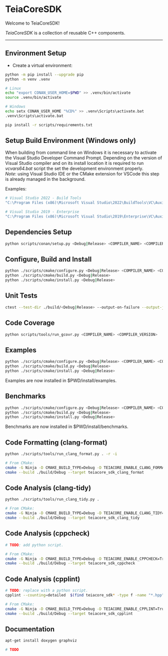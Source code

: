 # TeiaCoreSDK
Welcome to TeiaCoreSDK!

*TeiaCoreSDK* is a collection of reusable C++ components.

---

## Environment Setup
- Create a virtual environment:

```bash
python -m pip install --upgrade pip
python -m venv .venv

# Linux
echo "export CONAN_USER_HOME=$PWD" >> .venv/bin/activate
source .venv/bin/activate

# Windows
echo setx CONAN_USER_HOME "%CD%" >> .venv\Scripts\activate.bat
.venv\Scripts\activate.bat

pip install -r scripts/requirements.txt
```

## Setup Build Environment (Windows only)
When building from command line on Windows it is necessary to activate the Visual Studio Developer Command Prompt.
Depending on the version of Visual Studio compiler and on its install location it is required to run *vcvars64.bat* script the set the development environment properly.  
*Note*: using Visual Studio IDE or the CMake extension for VSCode this step is already managed in the background.  

Examples:

```bash
# Visual Studio 2022 - Build Tools
"C:\Program Files (x86)\Microsoft Visual Studio\2022\BuildTools\VC\Auxiliary\Build\vcvars64.bat"

# Visual Studio 2019 - Enterprise
"C:\Program Files (x86)\Microsoft Visual Studio\2019\Enterprise\VC\Auxiliary\Build\vcvars64.bat"
```

## Dependencies Setup
```bash
python scripts/conan/setup.py <Debug|Release> <COMPILER_NAME> <COMPILER_VERSION>
```

## Configure, Build and Install
```bash
python ./scripts/cmake/configure.py <Debug|Release> <COMPILER_NAME> <COMPILER_VERSION>
python ./scripts/cmake/build.py <Debug|Release>
python ./scripts/cmake/install.py <Debug|Release>
```

## Unit Tests
```bash
ctest --test-dir ./build/<Debug|Release> --output-on-failure --output-junit ../../results/tests.xml
```

## Code Coverage
```bash
python scripts/tools/run_gcovr.py <COMPILER_NAME> <COMPILER_VERSION>
```

## Examples
```bash
python ./scripts/cmake/configure.py <Debug|Release> <COMPILER_NAME> <COMPILER_VERSION> --examples
python ./scripts/cmake/build.py <Debug|Release>
python ./scripts/cmake/install.py <Debug|Release>
```
Examples are now installed in $PWD/install/examples.

## Benchmarks
```bash
python ./scripts/cmake/configure.py <Debug|Release> <COMPILER_NAME> <COMPILER_VERSION> --benchmarks --warnings
python ./scripts/cmake/build.py <Debug|Release>
python ./scripts/cmake/install.py <Debug|Release> 
```
Benchmarks are now installed in $PWD/install/benchmarks.

## Code Formatting (clang-format)
```bash
python ./scripts/tools/run_clang_format.py . -r -i

# From CMake:
cmake -G Ninja -D CMAKE_BUILD_TYPE=Debug -D TEIACORE_ENABLE_CLANG_FORMAT=True -B ./build/Debug -S .
cmake --build ./build/Debug --target teiacore_sdk_clang_format
```

## Code Analysis (clang-tidy)
```bash
python ./scripts/tools/run_clang_tidy.py .

# From CMake:
cmake -G Ninja -D CMAKE_BUILD_TYPE=Debug -D TEIACORE_ENABLE_CLANG_TIDY=True -B ./build/Debug -S .
cmake --build ./build/Debug --target teiacore_sdk_clang_tidy
```

## Code Analysis (cppcheck)
```bash
# TODO: add python script.

# From CMake:
cmake -G Ninja -D CMAKE_BUILD_TYPE=Debug -D TEIACORE_ENABLE_CPPCHECK=True -B ./build/Debug -S .
cmake --build ./build/Debug --target teiacore_sdk_cppcheck
```

## Code Analysis (cpplint)
```bash
# TODO: replace with a python script.
cpplint --counting=detailed  $(find teiacore_sdk* -type f -name "*.hpp" -or -name "*.cpp")

# From CMake:
cmake -G Ninja -D CMAKE_BUILD_TYPE=Debug -D TEIACORE_ENABLE_CPPLINT=True -B ./build/Debug -S .
cmake --build ./build/Debug --target teiacore_sdk_cpplint
```

## Documentation
```bash
apt-get install doxygen graphviz

# TODO
```